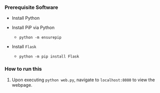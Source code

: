 
### Prerequisite Software
* Install Python
* Install PiP via Python
    * `python -m ensurepip`

* Install `Flask`
    * `python -m pip install Flask`



### How to run this
1. Upon executing `python web.py`, navigate to `localhost:8080` to view the webpage.